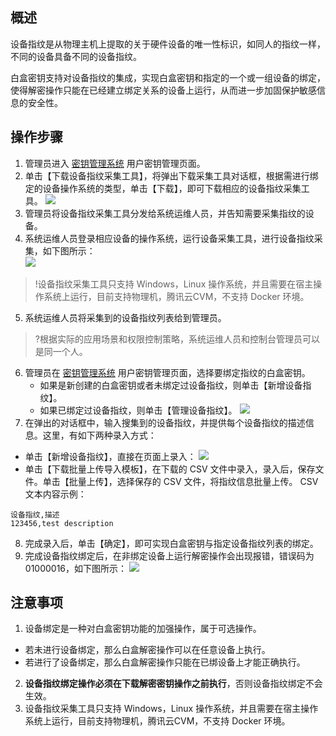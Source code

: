 ## 概述

设备指纹是从物理主机上提取的关于硬件设备的唯一性标识，如同人的指纹一样，不同的设备具备不同的设备指纹。

白盒密钥支持对设备指纹的集成，实现白盒密钥和指定的一个或一组设备的绑定，使得解密操作只能在已经建立绑定关系的设备上运行，从而进一步加固保护敏感信息的安全性。

## 操作步骤

1. 管理员进入 [密钥管理系统](https://console.cloud.tencent.com/kms2/whitebox) 用户密钥管理页面。
2. 单击【下载设备指纹采集工具】，将弹出下载采集工具对话框，根据需进行绑定的设备操作系统的类型，单击【下载】，即可下载相应的设备指纹采集工具。
![](https://main.qcloudimg.com/raw/3f0046a8b298670a2469d1d174093f8e.jpg)
3. 管理员将设备指纹采集工具分发给系统运维人员，并告知需要采集指纹的设备。
4. 系统运维人员登录相应设备的操作系统，运行设备采集工具，进行设备指纹采集，如下图所示：                   
 ![](https://main.qcloudimg.com/raw/5cffd4eb6bb33454f1dc797cb7d6e1f7.png)
>!设备指纹采集工具只支持 Windows，Linux 操作系统，并且需要在宿主操作系统上运行，目前支持物理机，腾讯云CVM，不支持 Docker 环境。
5. 系统运维人员将采集到的设备指纹列表给到管理员。
>?根据实际的应用场景和权限控制策略，系统运维人员和控制台管理员可以是同一个人。
6. 管理员在 [密钥管理系统](https://console.cloud.tencent.com/kms2/whitebox) 用户密钥管理页面，选择要绑定指纹的白盒密钥。
	- 如果是新创建的白盒密钥或者未绑定过设备指纹，则单击【新增设备指纹】。
	- 如果已绑定过设备指纹，则单击【管理设备指纹】。
	![](https://main.qcloudimg.com/raw/5d0c894e066915cfda5a2dea8e7a466d.jpg)
7. 在弹出的对话框中，输入搜集到的设备指纹，并提供每个设备指纹的描述信息。这里，有如下两种录入方式：
 - 单击【新增设备指纹】，直接在页面上录入：
		![](https://main.qcloudimg.com/raw/c1d9196dc60ae9c793654ec910e6cd0a.jpg)
 - 单击【下载批量上传导入模板】，在下载的 CSV 文件中录入，录入后，保存文件。单击【批量上传】，选择保存的 CSV 文件，将指纹信息批量上传。
CSV 文本内容示例：
```
设备指纹,描述
123456,test description
```
8. 完成录入后，单击【确定】，即可实现白盒密钥与指定设备指纹列表的绑定。
9. 完成设备指纹绑定后，在非绑定设备上运行解密操作会出现报错，错误码为 01000016，如下图所示：
![](https://main.qcloudimg.com/raw/1daffff932bf43647301a32066a8785c.png) 



## 注意事项

1. 设备绑定是一种对白盒密钥功能的加强操作，属于可选操作。
 - 若未进行设备绑定，那么白盒解密操作可以在任意设备上执行。
 - 若进行了设备绑定，那么白盒解密操作只能在已绑设备上才能正确执行。
2. **设备指纹绑定操作必须在下载解密密钥操作之前执行**，否则设备指纹绑定不会生效。
3. 设备指纹采集工具只支持 Windows，Linux 操作系统，并且需要在宿主操作系统上运行，目前支持物理机，腾讯云CVM，不支持 Docker 环境。



